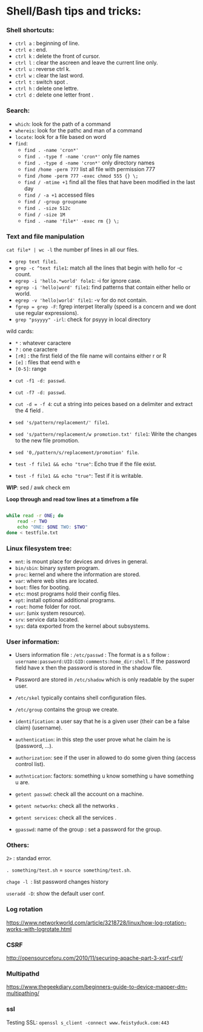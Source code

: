 # Shell/Bash tips and tricks:

### Shell shortcuts:

- `ctrl a` : beginning of line.
- `ctrl e` : end.
- `ctrl k` : delete the front of cursor.
- `ctrl l` : clear the ascreen and leave the current line only.
- `ctrl u` : reverse ctrl k.
- `ctrl w` : clear the last word.
- `ctrl t` : switch spot .
- `ctrl h` : delete one lettre.
- `ctrl d` : delete one letter front .


### Search:

- `which`: look for the path of a command
- `whereis`: look for the pathc and man of a command
- `locate`: look for a file based on word
- `find`:
   * `find . -name 'cron*'`
   * `find . -type f -name 'cron*'` only file names
   * `find . -type d -name 'cron*'` only directory names
   * `find /home -perm 777` list all file with permission 777
   * `find /home -perm 777 -exec chmod 555 {} \;`
   * `find / -mtime +1` find all the files that have been modified in the last day
   * `find / -a +1` accessed files
   * `find / -group groupname`
   * `find . -size 512c`
   * `find / -size 1M`
   * `find . -name 'file*' -exec rm {} \;`


### Text and file manipulation

`cat file* | wc -l`  the number pf lines in all our files.

- `grep text file1`.
- `grep -c ^text file1`: match all the lines that begin with hello for -c count.
- `egrep -i 'hello.*world' fole1`: -i for ignore case.
- `egrep -i 'hello|word' file1`: find patterns that contain either hello or world.
- `egrep -v 'hello|world' file1`: -v for do not contain.
- `fgrep = grep -F`: fgrep interpet literally (speed is a concern and we dont use regular expressions).
- `grep "psyyyy" -irl`: check for psyyy in local directory

wild cards:
* `*`    : whatever caractere
* `?`    : one caractere
* `[rR]` : the first field of the file name will contains either r or R
* `[e]`  : files that eend with e  
* `[0-5]`: range

- `cut -f1 -d: passwd`.
- `cut -f7 -d: passwd`.
- `cut -d = -f 4`: cut a string into peices based on a delimiter and extract the 4 field .

- `sed 's/pattern/replacement/' file1`.
- `sed 's/pattern/replacement/w promotion.txt' file1`: Write the changes to the new file promotion.
- `sed '0,/pattern/s/replacement/promotion' file`.

- `test -f file1 && echo "true"`: Echo true if the file exist.
- `test -f file1 && echo "true"`: Test if it is writable.

__WIP__: sed / awk   check em

__Loop through and read tow lines at a timefrom a file__

```bash

while read -r ONE; do
    read -r TWO
    echo "ONE: $ONE TWO: $TWO"
done < testfile.txt
```

### Linux filesystem tree:

- `mnt`: is  mount place for devices and drives in general.
- `bin/sbin`: binary system program.
- `proc`: kernel and where the information are stored.
- `var`: where web sites are located.
- `boot`: files for booting.
- `etc`: most programs hold their config files.
- `opt`: install optional additional programs.
- `root`: home folder for root.
- `usr`: (unix system resource).
- `srv`: service data located.
- `sys`: data exported from the kernel about subsystems.


### User information:

- Users information file : `/etc/passwd` : The format is a s follow : `username:password:UID:GID:comments:home_dir:shell`. If the password field have x then the password is stored in the shadow file.
- Password are stored in `/etc/shadow` which is only readable by the super user.
- `/etc/skel` typically contains shell configuration files.
- `/etc/group` contains the group we create.

- `identification`: a user say that he is a given user (their can be a false claim) (username).
- `authentication`: in this step the user prove what he claim he is  (password, ...).
- `authorization`: see if the user in allowed to do some given thing   (access control list).
- `authntication`: factors: something u know something u have something u are.

- `getent passwd`: check all the account on a machine.
- `getent networks`: check all the networks .
- `getent services`: check all the services .
- `gpasswd`: name of the group : set a password for the group.


### Others:

`2>` : standad error.

`. something/test.sh` = `source something/test.sh`.

`chage -l `: list password changes history

`useradd -D`: show the default user conf.

### Log rotation

https://www.networkworld.com/article/3218728/linux/how-log-rotation-works-with-logrotate.html

### CSRF

http://opensourceforu.com/2010/11/securing-apache-part-3-xsrf-csrf/

### Multipathd

https://www.thegeekdiary.com/beginners-guide-to-device-mapper-dm-multipathing/

### ssl

Testing SSL: `openssl s_client -connect www.feistyduck.com:443`
